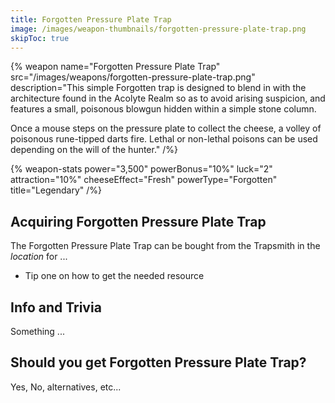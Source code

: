 ```yaml
---
title: Forgotten Pressure Plate Trap
image: /images/weapon-thumbnails/forgotten-pressure-plate-trap.png
skipToc: true
---
```


{% weapon
 name="Forgotten Pressure Plate Trap"
 src="/images/weapons/forgotten-pressure-plate-trap.png"
 description="This simple Forgotten trap is designed to blend in with the architecture found in the Acolyte Realm so as to avoid arising suspicion, and features a small, poisonous blowgun hidden within a simple stone column.

Once a mouse steps on the pressure plate to collect the cheese, a volley of poisonous rune-tipped darts fire. Lethal or non-lethal poisons can be used depending on the will of the hunter."
/%}

{% weapon-stats
 power="3,500"
 powerBonus="10%"
 luck="2"
 attraction="10%"
 cheeseEffect="Fresh"
 powerType="Forgotten"
 title="Legendary"
/%}

## Acquiring Forgotten Pressure Plate Trap

The Forgotten Pressure Plate Trap can be bought from the Trapsmith in the *location* for ...

- Tip one on how to get the needed resource

## Info and Trivia

Something ...

## Should you get Forgotten Pressure Plate Trap?

Yes, No, alternatives, etc...

